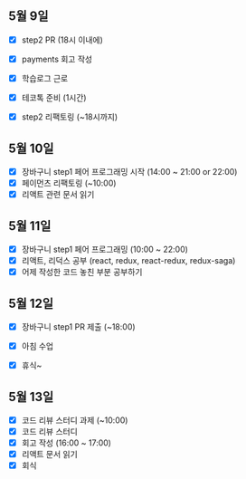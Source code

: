 ## 5월 9일

- [x] step2 PR (18시 이내에)
- [x] payments 회고 작성
- [x] 학습로그 근로
- [x] 테코톡 준비 (1시간)
- [x] step2 리팩토링 (~18시까지)


## 5월 10일

- [x] 장바구니 step1 페어 프로그래밍 시작 (14:00 ~ 21:00 or 22:00)
- [x] 페이먼츠 리팩토링 (~10:00)
- [x] 리액트 관련 문서 읽기

## 5월 11일

- [x] 장바구니 step1 페어 프로그래밍 (10:00 ~ 22:00)
- [x] 리액트, 리덕스 공부 (react, redux, react-redux, redux-saga)
- [x] 어제 작성한 코드 놓친 부분 공부하기

## 5월 12일

- [x] 장바구니 step1 PR 제출 (~18:00)
- [x] 아침 수업
- [x] 휴식~


## 5월 13일

- [x] 코드 리뷰 스터디 과제 (~10:00)
- [x] 코드 리뷰 스터디
- [x] 회고 작성 (16:00 ~ 17:00)
- [x] 리액트 문서 읽기
- [x] 회식
